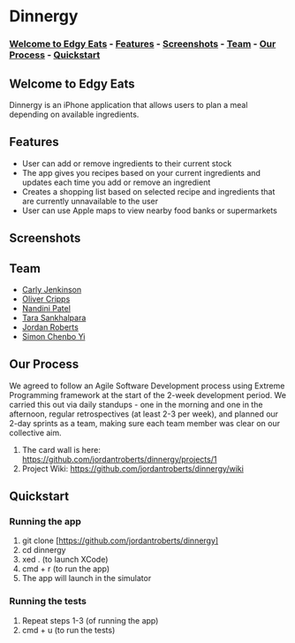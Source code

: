 # Dinnergy

### [Welcome to Edgy Eats](https://github.com/jordantroberts/dinnergy#Welcome-to-Edgy-Eats) - [Features](https://github.com/jordantroberts/dinnergy#Features) - [Screenshots](https://github.com/jordantroberts/dinnergy#Screenshots) - [Team](https://github.com/jordantroberts/dinnergy#Team) - [Our Process](https://github.com/jordantroberts/dinnergy#Our-Process) - [Quickstart](https://github.com/jordantroberts/dinnergy#Process)

## Welcome to Edgy Eats

Dinnergy is an iPhone application that allows users to plan a meal depending on available ingredients.

## Features
* User can add or remove ingredients to their current stock
* The app gives you recipes based on your current ingredients and updates each time you add or remove an ingredient
* Creates a shopping list based on selected recipe and ingredients that are currently unnavailable to the user
* User can use Apple maps to view nearby food banks or supermarkets

## Screenshots


## Team
* [Carly Jenkinson](https://github.com/CarlyJ88)
* [Oliver Cripps](https://github.com/ocripps24)
* [Nandini Patel](https://github.com/Nandini0206)
* [Tara Sankhalpara](https://github.com/tsankhalpara)
* [Jordan Roberts](https://github.com/jordantroberts)
* [Simon Chenbo Yi](https://github.com/SimonChenboYi)

## Our Process

We agreed to follow an Agile Software Development process using Extreme Programming framework at the start of the 2-week development period. We carried this out via daily standups - one in the morning and one in the afternoon, regular retrospectives (at least 2-3 per week), and planned our 2-day sprints as a team, making sure each team member was clear on our collective aim.

1. The card wall is here: https://github.com/jordantroberts/dinnergy/projects/1
2. Project Wiki: https://github.com/jordantroberts/dinnergy/wiki

## Quickstart

### Running the app

1. git clone [https://github.com/jordantroberts/dinnergy]
2. cd dinnergy
3. xed . (to launch XCode)
4. cmd + r (to run the app)
5. The app will launch in the simulator

### Running the tests

1. Repeat steps 1-3 (of running the app)
2. cmd + u (to run the tests)
